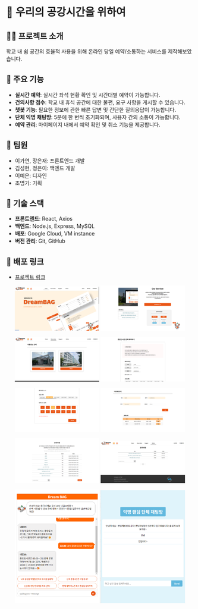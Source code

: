 # 🏫 우리의 공강시간을 위하여

## 👨‍🏫 프로젝트 소개

학교 내 쉼 공간의 효율적 사용을 위해 온라인 당일 예약/소통하는 서비스를 제작해보았습니다.

## 🎯 주요 기능

- **실시간 예약**: 실시간 좌석 현황 확인 및 시간대별 예약이 가능합니다.
- **건의사항 접수**: 학교 내 휴식 공간에 대한 불편, 요구 사항을 게시할 수 있습니다.
- **챗봇 기능**: 필요한 정보에 관한 빠른 답변 및 간단한 질의응답이 가능합니다.
- **단체 익명 채팅방**: 5분에 한 번씩 초기화되며, 사용자 간의 소통이 가능합니다.
- **예약 관리**: 마이페이지 내에서 예약 확인 및 취소 기능을 제공합니다.

## 👥 팀원

- 이가연, 장은재: 프론트엔드 개발
- 김성현, 정은이: 백엔드 개발
- 이예은: 디자인
- 조명기: 기획

## 🔧 기술 스택

- **프론트엔드**: React, Axios
- **백엔드**: Node.js, Express, MySQL
- **배포**: Google Cloud, VM instance
- **버전 관리**: Git, GitHub

## 🚀 배포 링크

- [프로젝트 링크](http://한울.홈페이지.한국:3000)

<p align="center">
  <img src="./images/DreamBAG1.png" alt="DreamBAG1" width="45%"/>
  <img src="./images/DreamBAG2.png" alt="DreamBAG2" width="45%"/>
</p>
<p align="center">
  <img src="./images/DreamBAG3.png" alt="DreamBAG3" width="45%"/>
  <img src="./images/DreamBAG4.png" alt="DreamBAG4" width="45%"/>
</p>
<p align="center">
  <img src="./images/DreamBAG5.png" alt="DreamBAG5" width="45%"/>
  <img src="./images/DreamBAG6.png" alt="DreamBAG6" width="45%"/>
</p>
<p align="center">
  <img src="./images/DreamBAG7.png" alt="DreamBAG7" width="45%"/>
  <img src="./images/DreamBAG8.png" alt="DreamBAG8" width="45%"/>
</p>
<p align="center">
  <img src="./images/DreamBAG9.png" alt="DreamBAG9" width="45%"/>
  <img src="./images/DreamBAG10.png" alt="DreamBAG10" width="45%"/>
</p>

